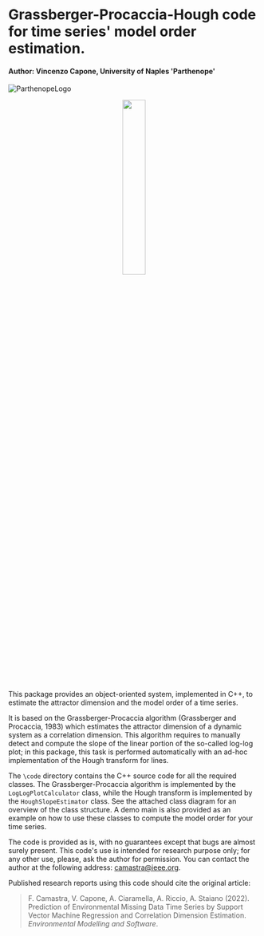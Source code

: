 # Grassberger-Procaccia-Hough code for time series' model order estimation.
#### Author: Vincenzo Capone, University of Naples 'Parthenope'

![ParthenopeLogo](https://drive.google.com/uc?export=view&id=1vv_DPnFOOpXmdH9o4balxzARzPSXJqig)

<p align="center" width="100%">
    <img width="30%" src="https://drive.google.com/uc?export=view&id=1vv_DPnFOOpXmdH9o4balxzARzPSXJqig"> 
</p>

This package provides an object-oriented system, implemented in C++, to estimate the attractor dimension and the model order of a time series.

It is based on the Grassberger-Procaccia algorithm (Grassberger and Procaccia, 1983) which estimates the attractor dimension of a dynamic system as a correlation dimension. This algorithm requires to manually detect and compute the slope of the linear portion of the so-called log-log plot; in this package, this task is performed automatically with an ad-hoc implementation of the Hough transform for lines.

The `\code` directory contains the C++ source code for all the required classes. The Grassberger-Procaccia algorithm is implemented by the `LogLogPlotCalculator` class, while the Hough transform is implemented by the `HoughSlopeEstimator` class. See the attached class diagram for an overview of the class structure. A demo main is also provided as an example on how to use these classes to compute the model order for your time series.

The code is provided as is, with no guarantees except that bugs are almost surely present. This code's use is intended for research purpose only; for any other use, please, ask the author for permission. You can contact the author at the following address: camastra@ieee.org.

Published research reports using this code should cite the original article:

> F. Camastra, V. Capone, A. Ciaramella, A. Riccio, A. Staiano (2022). Prediction of Environmental Missing Data Time Series by Support Vector Machine Regression and Correlation Dimension Estimation. *Environmental Modelling and Software*.
